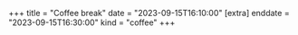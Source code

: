 +++
title = "Coffee break"
date = "2023-09-15T16:10:00"
[extra]
enddate = "2023-09-15T16:30:00"
kind = "coffee"
+++

